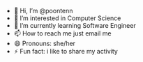 - 👋 Hi, I’m @poontenn
- 👀 I’m interested in Computer Science
- 🌱 I’m currently learning Software Engineer
- 📫 How to reach me just email me
- 😄 Pronouns: she/her
- ⚡ Fun fact: i like to share my activity

<!---
poontenn/poontenn is a ✨ special ✨ repository because its `README.md` (this file) appears on your GitHub profile.
You can click the Preview link to take a look at your changes.
--->
